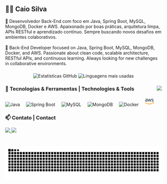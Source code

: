 <h2 align="left">🧑‍💻 Caio Silva</h2>

<p align="left">
🎯 Desenvolvedor Back-End com foco em Java, Spring Boot, MySQL, MongoDB, Docker e AWS. Apaixonado por boas práticas, arquitetura limpa, APIs RESTful e aprendizado contínuo. Sempre buscando novos desafios em ambientes colaborativos.<br> <br>
🎯 Back-End Developer focused on Java, Spring Boot, MySQL, MongoDB, Docker, and AWS. Passionate about clean code, scalable architecture, RESTful APIs, and continuous learning. Always looking for new challenges in collaborative environments.
</p>

###

<div align="center">
  <img src="https://github-readme-stats.vercel.app/api?username=caio20538&hide_title=false&hide_rank=false&show_icons=true&include_all_commits=true&count_private=true&theme=dracula&locale=en&hide_border=false" height="150" alt="Estatísticas GitHub" />
  <img src="https://github-readme-stats.vercel.app/api/top-langs?username=caio20538&locale=en&hide_title=false&layout=compact&card_width=320&langs_count=5&theme=dracula&hide_border=false" height="150" alt="Linguagens mais usadas" />
</div>

###

<img align="right" height="150" src="https://media2.giphy.com/media/v1.Y2lkPTc5MGI3NjExcDFya2tiYWNmbHloaTh6eHZrdmJkaHA2NDlraWJnN2xvYW9yY2VobSZlcD12MV9pbnRlcm5hbF9naWZfYnlfaWQmY3Q9Zw/u2pmTWUi0MXjyrMaVj/giphy.gif" />

### 🚀 Tecnologias & Ferramentas | Technologies & Tools

<div align="left">
  <img src="https://cdn.jsdelivr.net/gh/devicons/devicon/icons/java/java-original.svg" height="30" alt="Java" />
  <img width="12" />
  <img src="https://cdn.jsdelivr.net/gh/devicons/devicon/icons/spring/spring-original.svg" height="30" alt="Spring Boot" />
  <img width="12" />
  <img src="https://cdn.jsdelivr.net/gh/devicons/devicon/icons/mysql/mysql-original.svg" height="30" alt="MySQL" />
  <img width="12" />
  <img src="https://cdn.jsdelivr.net/gh/devicons/devicon/icons/mongodb/mongodb-original.svg" height="30" alt="MongoDB" />
  <img width="12" />
  <img src="https://cdn.jsdelivr.net/gh/devicons/devicon/icons/docker/docker-original.svg" height="30" alt="Docker" />
  <img width="12" />
  <img src="https://raw.githubusercontent.com/devicons/devicon/master/icons/amazonwebservices/amazonwebservices-original-wordmark.svg" height="30" alt="AWS logo" />

</div>

###

### 📫 Contato | Contact

<div align="left">
  <a href="mailto:caio20538@gmail.com">
    <img src="https://img.shields.io/static/v1?message=Gmail&logo=gmail&label=&color=D14836&logoColor=white&style=for-the-badge" height="35" />
  </a>
  <a href="https://www.linkedin.com/in/caio-silva-397301254/" target="_blank">
    <img src="https://img.shields.io/static/v1?message=LinkedIn&logo=linkedin&label=&color=0077B5&logoColor=white&style=for-the-badge" height="35" />
  </a>
</div>

###

<br clear="both">

<picture align="center">
  <source media="(prefers-color-scheme: dark)" srcset="https://raw.githubusercontent.com/caio20538/caio20538/output/github-contribution-grid-snake-dark.svg" />
  <source media="(prefers-color-scheme: light)" srcset="https://raw.githubusercontent.com/caio20538/caio20538/output/github-contribution-grid-snake.svg" />
  <img align="center" alt="Snake animation" src="https://raw.githubusercontent.com/caio20538/caio20538/output/github-contribution-grid-snake.svg" />
</picture>
